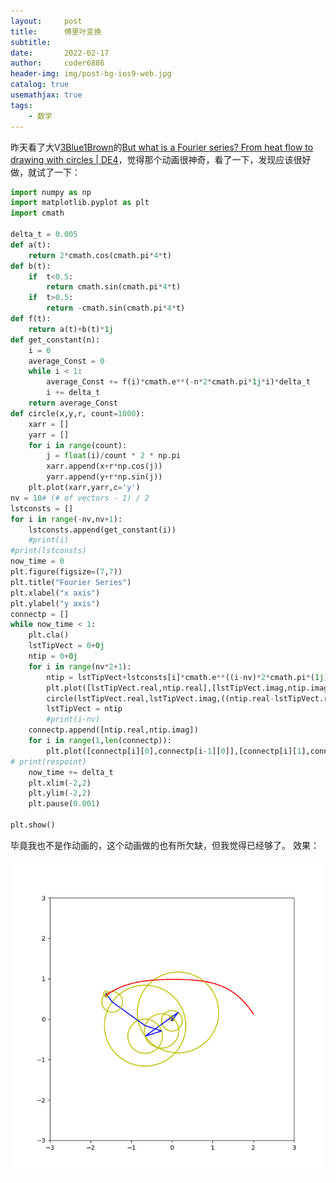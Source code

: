 ```yaml
---
layout:     post
title:      傅里叶变换
subtitle:   
date:       2022-02-17
author:     coder6886
header-img: img/post-bg-ios9-web.jpg
catalog: true
usemathjax: true
tags:
    - 数学 
---
```

昨天看了大V[3Blue1Brown](https://www.youtube.com/channel/UCYO_jab_esuFRV4b17AJtAw)的[But what is a Fourier series? From heat flow to drawing with circles | DE4](https://www.youtube.com/watch?v=r6sGWTCMz2k)，觉得那个动画很神奇，看了一下，发现应该很好做，就试了一下：

```python
import numpy as np
import matplotlib.pyplot as plt
import cmath

delta_t = 0.005
def a(t):
    return 2*cmath.cos(cmath.pi*4*t)
def b(t):
    if  t<0.5:
        return cmath.sin(cmath.pi*4*t)
    if  t>0.5:
        return -cmath.sin(cmath.pi*4*t)
def f(t):
    return a(t)+b(t)*1j
def get_constant(n):
    i = 0
    average_Const = 0
    while i < 1:
        average_Const += f(i)*cmath.e**(-n*2*cmath.pi*1j*i)*delta_t
        i += delta_t
    return average_Const
def circle(x,y,r, count=1000):
    xarr = []
    yarr = []
    for i in range(count):
        j = float(i)/count * 2 * np.pi
        xarr.append(x+r*np.cos(j))
        yarr.append(y+r*np.sin(j))
    plt.plot(xarr,yarr,c='y')
nv = 10# (# of vectors - 1) / 2
lstconsts = []
for i in range(-nv,nv+1):
    lstconsts.append(get_constant(i))
    #print(i)
#print(lstconsts)
now_time = 0
plt.figure(figsize=(7,7))
plt.title("Fourier Series")
plt.xlabel("x axis")
plt.ylabel("y axis")
connectp = []
while now_time < 1:
    plt.cla()
    lstTipVect = 0+0j
    ntip = 0+0j
    for i in range(nv*2+1):
        ntip = lstTipVect+lstconsts[i]*cmath.e**((i-nv)*2*cmath.pi*(1j)*now_time)
        plt.plot([lstTipVect.real,ntip.real],[lstTipVect.imag,ntip.imag],'b')
        circle(lstTipVect.real,lstTipVect.imag,((ntip.real-lstTipVect.real)**2+(ntip.imag-lstTipVect.imag)**2)**0.5)
        lstTipVect = ntip
        #print(i-nv)
    connectp.append([ntip.real,ntip.imag])
    for i in range(1,len(connectp)):
        plt.plot([connectp[i][0],connectp[i-1][0]],[connectp[i][1],connectp[i-1][1]],'r')
# print(respoint)
    now_time += delta_t
    plt.xlim(-2,2)
    plt.ylim(-2,2)
    plt.pause(0.001)
    
plt.show()

```
毕竟我也不是作动画的，这个动画做的也有所欠缺，但我觉得已经够了。
效果：

![fourier-1.png](/img/fourier-1.png)
